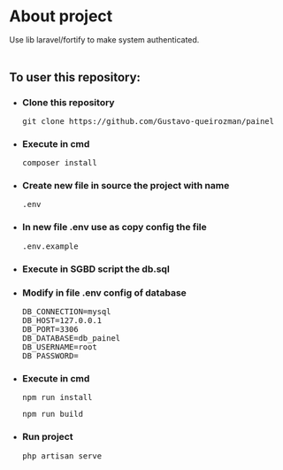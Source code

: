 <h1 style="margin-bottom: 0px;">About project</h1>
<br>
Use lib laravel/fortify to make system authenticated.
<br>
<br>
<h2>To user this repository:</h2>
<ul>
    <li>
        <h3>Clone this repository</h3>
        <pre>git clone https://github.com/Gustavo-queirozman/painel</pre>
    </li>
    <li>
        <h3>Execute in cmd</h3>
        <pre>composer install</pre>
    </li>
    <li>
        <h3>Create new file in source the project with name </h3>
        <pre>.env</pre>
    </li>
    <li>
        <h3>In new file <strong>.env</strong> use as copy config the file</h3>
        <pre>.env.example</pre>
    </li>
    <li>
        <h3>Execute in SGBD script the db.sql</h3>
    </li>
    <li>
        <h3>Modify in file <strong>.env</strong> config of database</h3>
        <pre>DB_CONNECTION=mysql<br>DB_HOST=127.0.0.1<br>DB_PORT=3306<br>DB_DATABASE=db_painel<br>DB_USERNAME=root<br>DB_PASSWORD=</pre>
    </li>
    <li>
        <h3>Execute in cmd</h3>
        <pre>npm run install</pre>
         <pre>npm run build</pre>
    </li>
    <li>
        <h3>Run project</h3>
        <pre>php artisan serve</pre>
    </li>
</ul>










<br>


